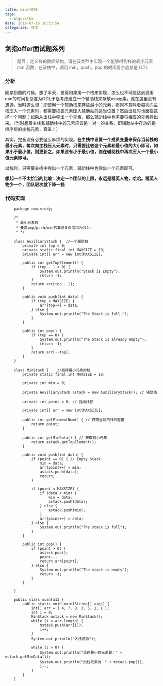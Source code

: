 ```yaml
---
title: min元素栈
tags:
  - Algorithm
date: 2015-07-16 10:53:54
categories: 技术
---
```


## 剑指offer面试题系列


> 题目：定义栈的数据结构，请在该类型中实现一个能够得到栈的最小元素 min 函数，在该栈中，调用 min，push，pop 的时间复杂度都是 O(1).

### 分析

刚拿到题的时候，想了半天，觉得如果用一个栈来实现，怎么也不可能达到调用min的时间复杂度为O(1),于是考虑建立一个辅助栈来存放min元素。就在这里没有想通，当时这么想：即使用一个辅助栈来存放最小的元素，那岂不意味着每次向主栈压入一个元素时，都需要把该元素压入辅助站的适当位置？然后出栈时也面临这样一个问题：如果从出栈中弹出一个元素，那么辅助栈中也需要将相应的元素弹出来。（当时想着主栈和辅助栈中的元素应该是一对一的关系，即辅助站中存放的是排序后的主栈元素，真笨！）

其实，完全没有必要这么麻烦的实现。**在主栈中设置一个成员变量来保存当前栈的最小元素，每次向主栈压入元素时，只需要比较这个元素和最小值的大小即可，如果小于最小值，则更新之，如果没有小于最小值，则在辅助栈中再次压入一个最小值元素即可。**

出栈时，只需要主栈中弹出一个元素，辅助栈中也弹出一个元素即可。

**想起一个不太恰当的比喻：决定一个团队的上限，永远是精英人物，哈哈。精英人物少一个，团队层次就下降一档**



### 代码实现

		package com.study;
		
		/*
		 * 最小元素栈
		 * 要求pop/push/min的算法复杂度均为O(1)
		 * */
		
		class AuxiliaryStack {  //一个辅助栈
			private int top = 0;
			private static final int MAXSIZE = 10;
			private int[] arr = new int[MAXSIZE];
		
			public int getTopElement() {
				if (top - 1 < 0) {
					System.out.println("Stack is Empty");
					return -1;
				}
				return arr[top - 1];
			}
		
			public void push(int data) {
				if (top < MAXSIZE) {
					arr[top++] = data;
				} else {
					System.out.println("The Stack is full.");
				}
			}
		
			public int pop() {
				if (top == 0) {
					System.out.println("The Stack is already empty");
					return -1;
				}
				return arr[--top];
			}
		}
		
		class MinStack {    //取得最小元素的栈
			private static final int MAXSIZE = 10;
		
			private int min = 0;
		
			private AuxiliaryStack astack = new AuxiliaryStack(); // 辅助栈
		
			private int point = 0; // 指向栈顶
		
			private int[] arr = new int[MAXSIZE];
		
			public int getElementNum() { // 获取当前的栈的容量
				return point;
			}
		
			public int getMinData() { // 获取最小元素
				return astack.getTopElement();
			}
		
			public void push(int data) {
				if (point == 0) { // Empty Stack
					min = data;
					arr[point++] = min;
					astack.push(data);
					return;
				}
		
				if (point < MAXSIZE) {
					if (data < min) {
						min = data;
						astack.push(data);
					} else {
						astack.push(min);
					}
					arr[point++] = data;
				} else {
					System.out.println("The stack is full");
				}
			}
		
			public int pop() {
				if (point > 0) {
					astack.pop();
					point--;
					return arr[point];
				} else {
					System.out.println("The stack is empty");
					return -1;
				}
			}
		
		}
		
		public class suanfa13 {
			public static void main(String[] args) {
				int[] arr = { 4, 7, 8, 3, 5, 2, 1 };
				int i = 0;
				MinStack mstack = new MinStack();
				while (i < arr.length) {
					mstack.push(arr[i]);
					i++;
				}
				System.out.println("入栈成功");
		
				while (i > 0) {
					System.out.println("现在最小的元素是：" + mstack.getMinData());
					System.out.println("出栈元素为：" + mstack.pop());
					i--;
				}
			}
		}


